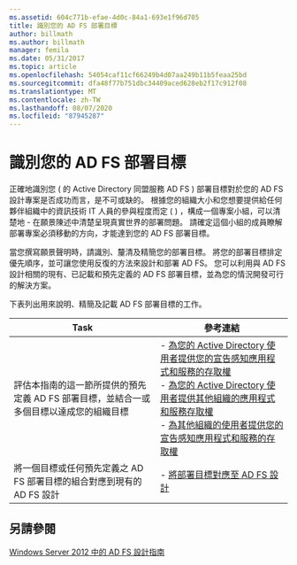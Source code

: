 ```yaml
---
ms.assetid: 604c771b-efae-4d0c-84a1-693e1f96d705
title: 識別您的 AD FS 部署目標
author: billmath
ms.author: billmath
manager: femila
ms.date: 05/31/2017
ms.topic: article
ms.openlocfilehash: 54054caf11cf66249b4d07aa249b11b5feaa25bd
ms.sourcegitcommit: dfa48f77b751dbc34409aced628eb2f17c912f08
ms.translationtype: MT
ms.contentlocale: zh-TW
ms.lasthandoff: 08/07/2020
ms.locfileid: "87945287"
---
```

# <a name="identifying-your-ad-fs-deployment-goals"></a>識別您的 AD FS 部署目標

正確地識別您 \( 的 Active Directory 同盟服務 AD FS \) 部署目標對於您的 AD FS 設計專案是否成功而言，是不可或缺的。 根據您的組織大小和您想要提供給任何夥伴組織中的資訊技術 IT 人員的參與程度而定 \( \) ，構成一個專案小組，可以清楚地 \- 在願景陳述中清楚呈現真實世界的部署問題。 請確定這個小組的成員瞭解部署專案必須移動的方向，才能達到您的 AD FS 部署目標。

當您撰寫願景聲明時，請識別、釐清及精簡您的部署目標。 將您的部署目標排定優先順序，並可讓您使用反復的方法來設計和部署 AD FS。 您可以利用與 AD FS 設計相關的現有、已記載和預先定義的 AD FS 部署目標，並為您的情況開發可行的解決方案。

下表列出用來說明、精簡及記載 AD FS 部署目標的工作。

|Task|參考連結|
|--------|-------------------|
|評估本指南的這一節所提供的預先定義 AD FS 部署目標，並結合一或多個目標以達成您的組織目標|-   [為您的 Active Directory 使用者提供您的宣告感知應用程式和服務的存取權](Provide-Your-Active-Directory-Users-Access-to-Your-Claims-Aware-Applications-and-Services.md)<br />-   [為您的 Active Directory 使用者提供其他組織的應用程式和服務存取權](Provide-Your-Active-Directory-Users-Access-to-the-Applications-and-Services-of-Other-Organizations.md)<br />-   [為其他組織的使用者提供您的宣告感知應用程式和服務的存取權](Provide-Users-in-Another-Organization-Access-to-Your-Claims-Aware-Applications-and-Services.md)|
|將一個目標或任何預先定義之 AD FS 部署目標的組合對應到現有的 AD FS 設計|-   [將部署目標對應至 AD FS 設計](Mapping-Your-Deployment-Goals-to-an-AD-FS-Design.md)|

## <a name="see-also"></a>另請參閱
[Windows Server 2012 中的 AD FS 設計指南](AD-FS-Design-Guide-in-Windows-Server-2012.md)

